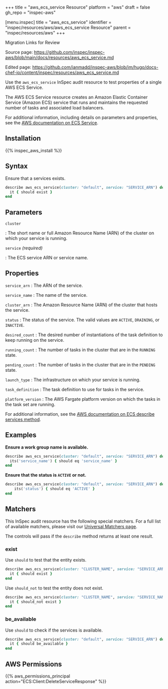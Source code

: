 +++
title = "aws_ecs_service Resource"
platform = "aws"
draft = false
gh_repo = "inspec-aws"

[menu.inspec]
title = "aws_ecs_service"
identifier = "inspec/resources/aws/aws_ecs_service Resource"
parent = "inspec/resources/aws"
+++

<div class="admonition-note">
<p class="admonition-note-title">Migration Links for Review</p>
<div class="admonition-note-text">
<p>Source page: <a href="https://github.com/inspec/inspec-aws/blob/main/docs/resources/aws_ecs_service.md">https://github.com/inspec/inspec-aws/blob/main/docs/resources/aws_ecs_service.md</a></p>
<p>Edited page: <a href="https://github.com/ianmadd/inspec-aws/blob/im/hugo/docs-chef-io/content/inspec/resources/aws_ecs_service.md">https://github.com/ianmadd/inspec-aws/blob/im/hugo/docs-chef-io/content/inspec/resources/aws_ecs_service.md</a></p>
</div>
</div>


Use the `aws_ecs_service` InSpec audit resource to test properties of a single AWS ECS Service.

The AWS ECS Service resource creates an Amazon Elastic Container Service (Amazon ECS) service that runs and maintains the requested number of tasks and associated load balancers.

For additional information, including details on parameters and properties, see the [AWS documentation on ECS Service](https://docs.aws.amazon.com/AWSCloudFormation/latest/UserGuide/aws-resource-ecs-service.html).

## Installation

{{% inspec_aws_install %}}

## Syntax

Ensure that a services exists.

```ruby
describe aws_ecs_service(cluster: "default", service: "SERVICE_ARN") do
  it { should exist }
end
```

## Parameters

`cluster`

: The short name or full Amazon Resource Name (ARN) of the cluster on which your service is running.

`service` _(required)_

: The ECS service ARN or service name.

## Properties

`service_arn`
: The ARN of the service.

`service_name`
: The name of the service.

`cluster_arn`
: The Amazon Resource Name (ARN) of the cluster that hosts the service.

`status`
: The status of the service. The valid values are `ACTIVE`, `DRAINING`, or `INACTIVE`.

`desired_count`
: The desired number of instantiations of the task definition to keep running on the service.

`running_count`
: The number of tasks in the cluster that are in the `RUNNING` state.

`pending_count`
: The number of tasks in the cluster that are in the `PENDING` state.

`launch_type`
: The infrastructure on which your service is running.

`task_definition`
: The task definition to use for tasks in the service.

`platform_version`
: The AWS Fargate platform version on which the tasks in the task set are running.


For additional information, see the [AWS documentation on ECS describe services method](https://docs.aws.amazon.com/sdk-for-ruby/v2/api/Aws/ECS/Client.html#describe_services-instance_method).

## Examples

**Ensure a work group name is available.**

```ruby
describe aws_ecs_service(cluster: "default", service: "SERVICE_ARN") do
  its('service_name') { should eq 'service_name' }
end
```

**Ensure that the status is `ACTIVE` or not.**

```ruby
describe aws_ecs_service(cluster: "default", service: "SERVICE_ARN") do
    its('status') { should eq 'ACTIVE' }
end
```

## Matchers

This InSpec audit resource has the following special matchers. For a full list of available matchers, please visit our [Universal Matchers page](https://www.inspec.io/docs/reference/matchers/).

The controls will pass if the `describe` method returns at least one result.

### exist

Use `should` to test that the entity exists.

```ruby
describe aws_ecs_service(cluster: "CLUSTER_NAME", service: "SERVICE_ARN") do
  it { should exist }
end
```

Use `should_not` to test the entity does not exist.

```ruby
describe aws_ecs_service(cluster: "CLUSTER_NAME", service: "SERVICE_NAME") do
  it { should_not exist }
end
```

### be_available

Use `should` to check if the services is available.

```ruby
describe aws_ecs_service(cluster: "default", service: "SERVICE_ARN") do
  it { should be_available }
end
```

## AWS Permissions

{{% aws_permissions_principal action="ECS:Client:DeleteServiceResponse" %}}
